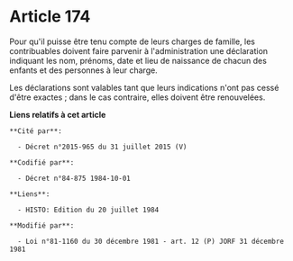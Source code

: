 # Article 174

Pour qu'il puisse être tenu compte de leurs charges de famille, les contribuables doivent faire parvenir à l'administration
une déclaration indiquant les nom, prénoms, date et lieu de naissance de chacun des enfants et des personnes à leur charge.

Les déclarations sont valables tant que leurs indications n'ont pas cessé d'être exactes ; dans le cas contraire, elles
doivent être renouvelées.

**Liens relatifs à cet article**

	**Cité par**:

	  - Décret n°2015-965 du 31 juillet 2015 (V)

	**Codifié par**:

	  - Décret n°84-875 1984-10-01

	**Liens**:

	  - HISTO: Edition du 20 juillet 1984

	**Modifié par**:

	  - Loi n°81-1160 du 30 décembre 1981 - art. 12 (P) JORF 31 décembre 1981

